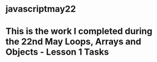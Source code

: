 # javascriptmay22
# This is the work I completed during the 22nd May Loops, Arrays and Objects - Lesson 1 Tasks
